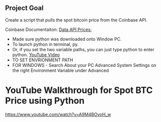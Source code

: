 ## Project Goal 

Create a script that pulls the spot bitcoin price from the Coinbase API.

Coinbase Documentaiton:
[Data API Prices:](https://docs.cloud.coinbase.com/sign-in-with-coinbase/docs/api-prices)

- Made sure python was downloaded onto Window PC.
- To launch python in terminal, py.
- Or, if you set the two variable paths, you can just type python to enter python. [YouTube Video](https://www.youtube.com/watch?v=4V14G5_CNGg&t=161s)
- TO SET ENVRIONMENT PATH
- FOR WINDOWS - Search About your PC Advanced System Settings on the right Environment Variable under Advanced

# YouTube Walkthrough for Spot BTC Price using Python
 https://www.youtube.com/watch?v=A9M4BOyoH_w 

